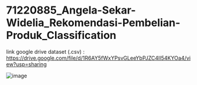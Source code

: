 # 71220885_Angela-Sekar-Widelia_Rekomendasi-Pembelian-Produk_Classification

link google drive dataset (.csv) : https://drive.google.com/file/d/1R6AY5fWxYPsvGLeeYbPJZC4Il54KYOa4/view?usp=sharing 

![image](https://github.com/widiwidelia/71220885_Angela-Sekar-Widelia_Rekomendasi-Pembelian-Produk_Classification/assets/117893433/11183e04-9f5c-4571-a174-5a0796b1a705)
